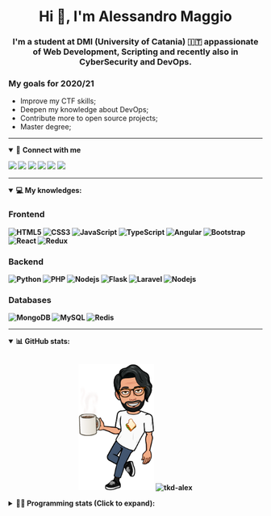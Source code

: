 <h1 align="center">Hi 👋, I'm Alessandro Maggio</h1>
<h3 align="center">I'm a student at DMI (University of Catania) 🇮🇹 appassionate of Web Development, Scripting and recently also in CyberSecurity and DevOps.</h3>

### My goals for 2020/21
- Improve my CTF skills;
- Deepen my knowledge about DevOps;
- Contribute more to open source projects;
- Master degree;

____

<details open>
<summary>🤝 <b>Connect with me<b></summary>

<p align = "center">

[<img src="https://img.shields.io/badge/twitter-1DA1F2.svg?&style=for-the-badge&logo=twitter&logoColor=white" />](https://twitter.com/TkdAxel)
[<img src ="https://img.shields.io/badge/portfolio-web-%23.svg?&style=for-the-badge&logo=&logoColor=white%22">](https://alessandromaggio.it/)
[<img src ="https://img.shields.io/badge/Telegram-1ca0f1.svg?&style=for-the-badge&logo=Telegram&logoColor=white%22&link=https://t.me/TkdAlex">](https://t.me/TkdAlex/)
[<img src="https://img.shields.io/badge/gmail-c14438.svg?&style=for-the-badge&logo=Gmail&logoColor=white&link=mailto:alex.tkd.alex@gmail.com"/>](mailto:alex.tkd.alex@gmail.com)
[<img src="https://img.shields.io/badge/linkedin-0077B5.svg?&style=for-the-badge&logo=linkedin&logoColor=white" />](https://www.linkedin.com/in/aalessandromaggio/)
[<img src = "https://img.shields.io/badge/instagram-E4405F.svg?&style=for-the-badge&logo=instagram&logoColor=white">](https://www.instagram.com/tkd_alex/)
<!--- [![Visits Badge](https://badges.pufler.dev/visits/tkd-alex/tkd-alex?style=for-the-badge&color=blue)](https://github.com/tkd-alex/tkd-alex) -->

</p>

</details>

---

<details open>
<summary>💻 <b>My knowledges</b>: </summary>

### Frontend
![HTML5](https://img.shields.io/badge/-HTML5-E34F26.svg?style=for-the-badge&logo=html5&logoColor=ffffff)
![CSS3](https://img.shields.io/badge/-CSS3-1572B6.svg?style=for-the-badge&logo=css3)
![JavaScript](https://img.shields.io/badge/-JavaScript-282C34?style=for-the-badge&logo=javascript)
![TypeScript](https://img.shields.io/badge/-TypeScript-007ACC?style=for-the-badge&logo=typescript)
![Angular](https://img.shields.io/badge/-Angular-DD0031?style=for-the-badge&logo=angular)
![Bootstrap](https://img.shields.io/badge/-Bootstrap-563D7C.svg?style=for-the-badge&logo=bootstrap)
![React](https://img.shields.io/badge/-React-282C34.svg?style=for-the-badge&logo=react&logoColor=ffffff)
![Redux](https://img.shields.io/badge/-Redux-764ABC.svg?style=for-the-badge&logo=redux)

### Backend
![Python](https://img.shields.io/badge/-Python-3776AB.svg?style=for-the-badge&logo=Python&logoColor=ffffff)
![PHP](https://img.shields.io/badge/-PHP-777BB4.svg?style=for-the-badge&logo=PHP&logoColor=ffffff)
![Nodejs](https://img.shields.io/badge/-Bash-4EAA25.svg?style=for-the-badge&logo=gnu-bash&logoColor=ffffff)
![Flask](https://img.shields.io/badge/-Flask-282C34.svg?style=for-the-badge&logo=flask)
![Laravel](https://img.shields.io/badge/-Laravel-FF2D20.svg?style=for-the-badge&logo=laravel&logoColor=ffffff)
![Nodejs](https://img.shields.io/badge/-Nodejs-339933.svg?style=for-the-badge&logo=Node.js&logoColor=ffffff)

### Databases
![MongoDB](https://img.shields.io/badge/-MongoDB-47A248?style=for-the-badge&logo=mongodb&logoColor=ffffff)
![MySQL](https://img.shields.io/badge/-MySQL-4479A1?style=for-the-badge&logo=mysql&logoColor=ffffff)
![Redis](https://img.shields.io/badge/-Redis-DC382D?style=for-the-badge&logo=Redis&logoColor=ffffff)

</details>

---

<details open>
 <summary>📊 <b>GitHub stats</b>: </summary>

<br>

<p align = "center">
    <img src="https://raw.githubusercontent.com/Tkd-Alex/tkd-alex/master/images/321517cd-ff68-41a7-b0d1-e765680568a7-8b6448d9-c944-4146-b633-adbdd25cb471-v1.png" height="250" />
    <img src="https://github-readme-stats.vercel.app/api?username=tkd-alex&show_icons=true&count_private=true&hide_border=true&line_height=25" alt="tkd-alex">
</p>

</design>

<details>
 <summary>👨‍💻 <b>Programming stats (Click to expand)</b>: </summary>
 
<!--START_SECTION:waka-->
**I'm an Early 🐤** 

```text
🌞 Morning    417 commits    █████░░░░░░░░░░░░░░░░░░░░   21.86% 
🌆 Daytime    771 commits    ██████████░░░░░░░░░░░░░░░   40.41% 
🌃 Evening    670 commits    ████████░░░░░░░░░░░░░░░░░   35.12% 
🌙 Night      50 commits     ░░░░░░░░░░░░░░░░░░░░░░░░░   2.62%

```
📅 **I'm Most Productive on Wednesday** 

```text
Monday       325 commits    ████░░░░░░░░░░░░░░░░░░░░░   17.03% 
Tuesday      301 commits    ████░░░░░░░░░░░░░░░░░░░░░   15.78% 
Wednesday    335 commits    ████░░░░░░░░░░░░░░░░░░░░░   17.56% 
Thursday     325 commits    ████░░░░░░░░░░░░░░░░░░░░░   17.03% 
Friday       237 commits    ███░░░░░░░░░░░░░░░░░░░░░░   12.42% 
Saturday     196 commits    ██░░░░░░░░░░░░░░░░░░░░░░░   10.27% 
Sunday       189 commits    ██░░░░░░░░░░░░░░░░░░░░░░░   9.91%

```


📊 **This Week I Spent My Time On** 

```text
⌚︎ Time Zone: Europe/Rome

💬 Programming Languages: 
HTML                     2 hrs 50 mins       ███████████░░░░░░░░░░░░░░   44.71% 
Python                   2 hrs 32 mins       ██████████░░░░░░░░░░░░░░░   40.04% 
JSON                     35 mins             ██░░░░░░░░░░░░░░░░░░░░░░░   9.29% 
Other                    10 mins             ░░░░░░░░░░░░░░░░░░░░░░░░░   2.81% 
Markdown                 7 mins              ░░░░░░░░░░░░░░░░░░░░░░░░░   2.05%

🔥 Editors: 
VS Code                  4 hrs 44 mins       ██████████████████░░░░░░░   74.55% 
Sublime Text             1 hr 37 mins        ██████░░░░░░░░░░░░░░░░░░░   25.45%

🐱‍💻 Projects: 
Twitch-Channel-Points-Min4 hrs 41 mins       ██████████████████░░░░░░░   73.64% 
Unknown Project          1 hr 23 mins        █████░░░░░░░░░░░░░░░░░░░░   21.97% 
Twitch-Channel-Points-Min13 mins             ░░░░░░░░░░░░░░░░░░░░░░░░░   3.48% 
giveaway-manager         1 min               ░░░░░░░░░░░░░░░░░░░░░░░░░   0.48% 
myStore                  1 min               ░░░░░░░░░░░░░░░░░░░░░░░░░   0.43%

💻 Operating System: 
Linux                    6 hrs 21 mins       █████████████████████████   100.0%

```

**I Mostly Code in Python** 

```text
Python                   29 repos            ██████████░░░░░░░░░░░░░░░   41.43% 
JavaScript               11 repos            ████░░░░░░░░░░░░░░░░░░░░░   15.71% 
PHP                      5 repos             █░░░░░░░░░░░░░░░░░░░░░░░░   7.14% 
CSS                      5 repos             █░░░░░░░░░░░░░░░░░░░░░░░░   7.14% 
HTML                     5 repos             █░░░░░░░░░░░░░░░░░░░░░░░░   7.14%

```



<!--END_SECTION:waka-->

</details>
